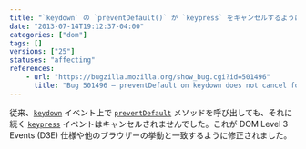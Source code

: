 ```yaml
---
title: "`keydown` の `preventDefault()` が `keypress` をキャンセルするようになりました"
date: "2013-07-14T19:12:37-04:00"
categories: ["dom"]
tags: []
versions: ["25"]
statuses: "affecting"
references:
    - url: "https://bugzilla.mozilla.org/show_bug.cgi?id=501496"
      title: "Bug 501496 – preventDefault on keydown does not cancel following keypress"
---
```

従来、[`keydown`](https://developer.mozilla.org/docs/Web/Reference/Events/keydown) イベント上で [`preventDefault`](https://developer.mozilla.org/docs/Web/API/event.preventDefault) メソッドを呼び出しても、それに続く [`keypress`](https://developer.mozilla.org/docs/Web/Reference/Events/keypress) イベントはキャンセルされませんでした。これが DOM Level 3 Events (D3E) 仕様や他のブラウザーの挙動と一致するように修正されました。

